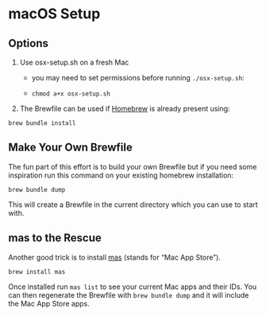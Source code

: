 # macOS Setup

## Options

 1. Use osx-setup.sh on a fresh Mac
    - you may need to set permissions before running `./osx-setup.sh`:

    - ```chmod a+x osx-setup.sh```

 2. The Brewfile can be used if [Homebrew](https://brew.sh/) is already present using:

```brew bundle install```

## Make Your Own Brewfile

The fun part of this effort is to build your own Brewfile but if you need some inspiration run this command on your existing homebrew installation:

```brew bundle dump```

This will create a Brewfile in the current directory which you can use to start with.

## mas to the Rescue

Another good trick is to install [mas](https://github.com/mas-cli/mas) (stands for “Mac App Store”).

```brew install mas```

Once installed run `mas list` to see your current Mac apps and their IDs. You can then regenerate the Brewfile with `brew bundle dump` and it will include the Mac App Store apps.